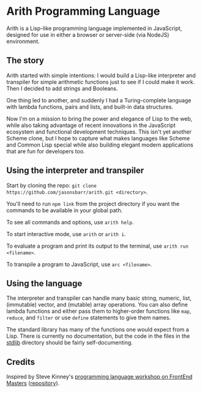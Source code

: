 # Arith Programming Language

Arith is a Lisp-like programming language implemented in JavaScript, designed for use in either a browser or server-side (via NodeJS) environment.

## The story

Arith started with simple intentions: I would build a Lisp-like interpreter and transpiler for simple arithmetic functions just to see if I could make it work. Then I decided to add strings and Booleans.

One thing led to another, and suddenly I had a Turing-complete language with lambda functions, pairs and lists, and built-in data structures.

Now I'm on a mission to bring the power and elegance of Lisp to the web, while also taking advantage of recent innovations in the JavaScript ecosystem and functional development techniques. This isn't yet another Scheme clone, but I hope to capture what makes languages like Scheme and Common Lisp special while also building elegant modern applications that are fun for developers too.

## Using the interpreter and transpiler

Start by cloning the repo: `git clone https://github.com/jasonsbarr/arith.git <directory>`.

You'll need to run `npm link` from the project directory if you want the commands to be available in your global path.

To see all commands and options, use `arith help`.

To start interactive mode, use `arith` or `arith i`.

To evaluate a program and print its output to the terminal, use `arith run <filename>`.

To transpile a program to JavaScript, use `arc <filename>`.

## Using the language

The interpreter and transpiler can handle many basic string, numeric, list, (immutable) vector, and (mutable) array operations. You can also define lambda functions and either pass them to higher-order functions like `map`, `reduce`, and `filter` or use `define` statements to give them names.

The standard library has many of the functions one would expect from a Lisp. There is currently no documentation, but the code in the files in the [stdlib](./src/stdlib) directory should be fairly self-documenting.

## Credits

Inspired by Steve Kinney's [programming language workshop on FrontEnd Masters](https://frontendmasters.com/courses/programming-language/) ([repository](https://github.com/stevekinney/dropbear)).
